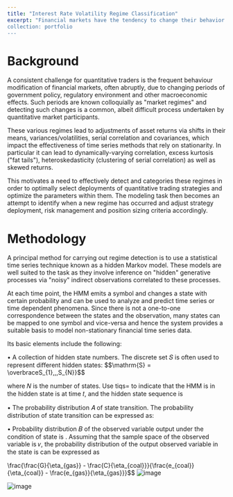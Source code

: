 ```yaml
---
title: "Interest Rate Volatility Regime Classification"
excerpt: "Financial markets have the tendency to change their behavior over time, which can create regimes or periods of fairly persistent market conditions.Modeling various market regimes can enable macroeconomically aware investment decision-making and better management of tail risks.In this project, We use the Markov Switching Dynamic Regression model to quantitatively describes the dynamic behavior of interest rate volatility with different maturity in the presence of structural breaks or regime changes.The results proved the MS-DR model to be useful, to evaluate the characteristics of volatility regimes across the yield curve.
collection: portfolio
---
```

Background
============
A consistent challenge for quantitative traders is the frequent behaviour modification of financial markets, often abruptly, due to changing periods of government policy, regulatory environment and other macroeconomic effects. Such periods are known colloquially as "market regimes" and detecting such changes is a common, albeit difficult process undertaken by quantitative market participants.

These various regimes lead to adjustments of asset returns via shifts in their means, variances/volatilities, serial correlation and covariances, which impact the effectiveness of time series methods that rely on stationarity. In particular it can lead to dynamically-varying correlation, excess kurtosis ("fat tails"), heteroskedasticity (clustering of serial correlation) as well as skewed returns.

This motivates a need to effectively detect and categories these regimes in order to optimally select deployments of quantitative trading strategies and optimize the parameters within them. The modeling task then becomes an attempt to identify when a new regime has occurred and adjust strategy deployment, risk management and position sizing criteria accordingly.


Methodology
============

A principal method for carrying out regime detection is to use a statistical time series technique known as a hidden Markov model. These models are well suited to the task as they involve inference on "hidden" generative processes via "noisy" indirect observations correlated to these processes. 

At each time point, the HMM emits a symbol and changes a state with certain probability and can be used to analyze and predict time series or time dependent phenomena. Since there is not a one-to-one correspondence between the states and the observation, many states can be mapped to one symbol and vice-versa and hence the system provides a suitable basis to model non-stationary financial time series data.

Its basic elements include the following:

• A collection of hidden state numbers. The discrete set 𝑆 is often used to represent different hidden states:
$$\mathrm{S} = \overbraceS_{1},,,S_{N}}$$

where 𝑁 is the number of states. Use tiqs= to indicate that the HMM is in the hidden
state is at time 𝑡, and the hidden state sequence is

• The probability distribution 𝐴 of state transition. The probability distribution
of state transition can be expressed as:


• Probability distribution 𝐵 of the observed variable output under the condition of
state is . Assuming that the sample space of the observed variable is 𝑣, the probability
distribution of the output observed variable in the state is can be expressed as



\frac{\frac{G}{\eta_{gas}} - \frac{C}{\eta_{coal}}}{\frac{e_{coal}}{\eta_{coal}} - \frac{e_{gas}}{\eta_{gas}}}$$
![image](https://user-images.githubusercontent.com/36789660/222979462-a324a71f-8ffe-4f69-a81d-93299cf68d9b.png)


![image](https://user-images.githubusercontent.com/36789660/222973570-7ea58353-cea9-4b44-96c4-3fbf334d5e61.png)


